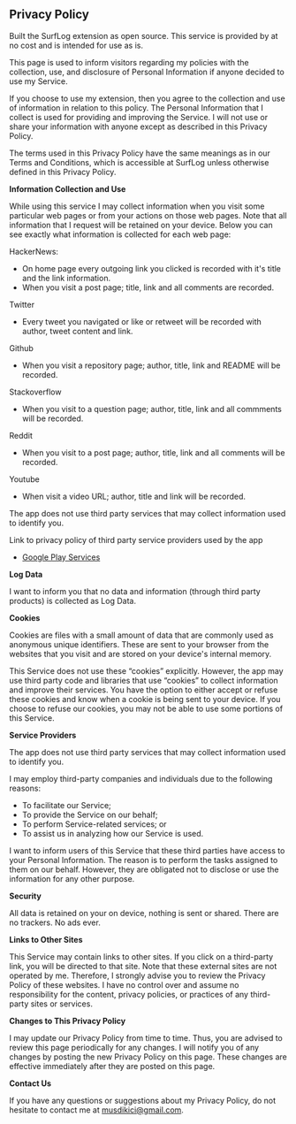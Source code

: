## Privacy Policy

Built the SurfLog extension as open source. This service is provided by at no cost and is intended for use as is.

This page is used to inform visitors regarding my policies with the collection, use, and disclosure of Personal Information if anyone decided to use my Service.

If you choose to use my extension, then you agree to the collection and use of information in relation to this policy. The Personal Information that I collect is used for providing and improving the Service. I will not use or share your information with anyone except as described in this Privacy Policy.

The terms used in this Privacy Policy have the same meanings as in our Terms and Conditions, which is accessible at SurfLog unless otherwise defined in this Privacy Policy.

**Information Collection and Use**

While using this service I may collect information when you visit some particular web pages or from your actions on those web pages. Note that all information that I request will be retained on your device. Below you can see exactly what information is collected for each web page:

HackerNews:

- On home page every outgoing link you clicked is recorded with it's title and the link information.
- When you visit a post page; title, link and all comments are recorded.

Twitter

- Every tweet you navigated or like or retweet will be recorded with author, tweet content and link.

Github

- When you visit a repository page; author, title, link and README will be recorded.

Stackoverflow

- When you visit to a question page; author, title, link and all commments will be recorded.

Reddit

- When you visit to a post page; author, title, link and all comments will be recorded.

Youtube

- When visit a video URL; author, title and link will be recorded.

The app does not use third party services that may collect information used to identify you.

Link to privacy policy of third party service providers used by the app

- [Google Play Services](https://www.google.com/policies/privacy/)

**Log Data**

I want to inform you that no data and information (through third party products) is collected as Log Data.

**Cookies**

Cookies are files with a small amount of data that are commonly used as anonymous unique identifiers. These are sent to your browser from the websites that you visit and are stored on your device's internal memory.

This Service does not use these “cookies” explicitly. However, the app may use third party code and libraries that use “cookies” to collect information and improve their services. You have the option to either accept or refuse these cookies and know when a cookie is being sent to your device. If you choose to refuse our cookies, you may not be able to use some portions of this Service.

**Service Providers**

The app does not use third party services that may collect information used to identify you.

I may employ third-party companies and individuals due to the following reasons:

- To facilitate our Service;
- To provide the Service on our behalf;
- To perform Service-related services; or
- To assist us in analyzing how our Service is used.

I want to inform users of this Service that these third parties have access to your Personal Information. The reason is to perform the tasks assigned to them on our behalf. However, they are obligated not to disclose or use the information for any other purpose.

**Security**

All data is retained on your on device, nothing is sent or shared. There are no trackers. No ads ever.

**Links to Other Sites**

This Service may contain links to other sites. If you click on a third-party link, you will be directed to that site. Note that these external sites are not operated by me. Therefore, I strongly advise you to review the Privacy Policy of these websites. I have no control over and assume no responsibility for the content, privacy policies, or practices of any third-party sites or services.

**Changes to This Privacy Policy**

I may update our Privacy Policy from time to time. Thus, you are advised to review this page periodically for any changes. I will notify you of any changes by posting the new Privacy Policy on this page. These changes are effective immediately after they are posted on this page.

**Contact Us**

If you have any questions or suggestions about my Privacy Policy, do not hesitate to contact me at musdikici@gmail.com.
